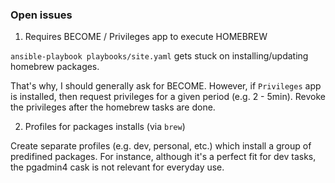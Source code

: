 ### Open issues

1. Requires BECOME / Privileges app to execute HOMEBREW

`ansible-playbook playbooks/site.yaml` gets stuck on installing/updating homebrew packages. 

That's why, I should generally ask for BECOME. However, if `Privileges` app is installed, then request privileges for a given period (e.g. 2 - 5min). Revoke the privileges after the homebrew tasks are done.

2. Profiles for packages installs (via `brew`) 

Create separate profiles (e.g. dev, personal, etc.) which install a group of predifined packages. For instance, although it's a perfect fit for dev tasks, the pgadmin4 cask is not relevant for everyday use.